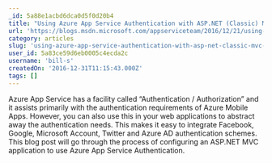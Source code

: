 ```yaml
---
_id: 5a88e1acbd6dca0d5f0d20b4
title: "Using Azure App Service Authentication with ASP.NET (Classic) MVC Applications"
url: 'https://blogs.msdn.microsoft.com/appserviceteam/2016/12/21/using-azure-app-service-authentication-with-asp-net-classic-mvc-applications/'
category: articles
slug: 'using-azure-app-service-authentication-with-asp-net-classic-mvc-applications'
user_id: 5a83ce59d6eb0005c4ecda2c
username: 'bill-s'
createdOn: '2016-12-31T11:15:43.000Z'
tags: []
---
```


Azure App Service has a facility called “Authentication / Authorization” and it assists primarily with the authentication requirements of Azure Mobile Apps. However, you can also use this in your web applications to abstract away the authentication needs. This makes it easy to integrate Facebook, Google, Microsoft Account, Twitter and Azure AD authentication schemes. This blog post will go through the process of configuring an ASP.NET MVC application to use Azure App Service Authentication.
